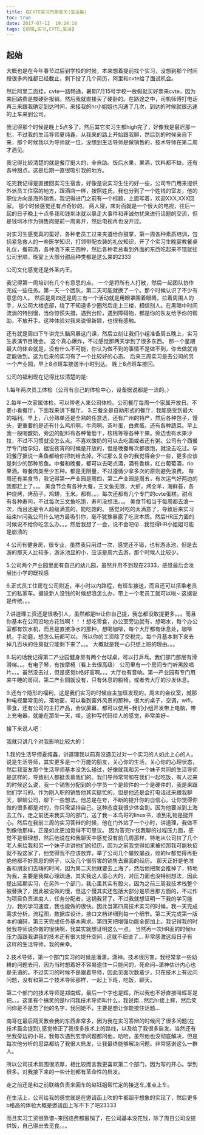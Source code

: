 ```yaml
---
title: 在CVTE实习的那些天(生活篇)
toc: true
date: 2017-07-12  19:24:10
tags: [前端,实习,CVTE,生活]
---
```


## 起始

大概也是在今年春节过后到学校的时候，本来想着提前找个实习，没想到那个时间段很多内推都已经截止，剩下投了几个简历，阿里和cvte给了面试机会。

然后阿里二面挂，cvte一路畅通，暑期7月15号学校一放假就买好票来cvte，因为来回路费是按硬卧报销，然后我就直接买了硬卧的。在路途之中，司机师傅打电话再三来跟我确定到达时间，来接我的hr小姐姐也沟通了几次，到达的时候就很迅速的上车来到公司。

我记得那个时候是晚上5点多了，然后其它实习生都high完了，好像我是最迟那一批，不过我的生活导师夏纯鑫，从我来的路上开始跟我聊，然后到的时候亲自下来，那个时候我以为导师就一位，没想到生活导师是做销售的，技术导师在第二周才遇见。

我记得比较清楚的就是餐厅挺大的，全自助。饭后水果，果酒，饮料都不缺。还有各种甜点。这是后期一直很吸引我的地方。

吃完我记得是直接回实习生宿舍，好像是说实习生住的好一些，公司专门用来提供外派员工住宿的地方，跟酒店一样，按照姓氏，我也分到了一个姓钱的室友，他的职位方向是海外销售。我记得进门之前有一个标题，上面写着，欢迎XXX,XXX回家。
那个时候感觉还有点奇妙的。
两人寝，床对面就是一个很大的电视，往后一起的日子晚上十点多我和钱圳冰就以暴走大事件和非诚勿扰来进行话题的交流，但是钱圳冰作为销售岗提前一周离开，然后电视再也没开过。

对实习生感觉真的蛮好，各种老员工过来夹道给你鼓掌，第一周各种素质培训，包括紧急救人的一些医学知识，打领带配衣装的礼仪知识，开了个实习生晚宴教餐桌礼仪，餐前酒，各种酒下来三四种，然后各种老总看到外面的东西吃起来不错就往公司里顺，晚宴上大部分甜品种类都是这么来的2333

公司文化感觉还是外圣内王。

我记得第一周培训有几个有意思的点。
一个是将所有人打散，然后一起团队协作完成一些任务。第一天一个团队，第二天可能就换了一个。那个时候认识了不少有意思的人。
然后是周四还是周三有一个活动就是用眼罩围着眼睛，拉着周围人的手，从公司大楼底部，绕了不知道多少圈然后走上三楼，相信别人。在黑暗中时间流淌的特别慢，当你惊慌失措，遇到台阶，遇到障碍物，都是你的队友给予你的帮助，不放开手。这种体验对我来说很新颖，也很有感触。

还有就是周四下午讲完头脑风暴这门课，然后立刻让我们小组准备周五晚上，实习生表演节目晚会。
这个真心爆炸，不过感觉那两天学到了很多东西。
那一个星期最大的体会就是，没有什么不可能，你认为做不到的事情不是做不到，你去做就肯定能做到。这为后来的实习有了一个比较好的心态。
后来三周实习是去公司的另一个产业园，早上8点班车接送半小时到达。
晚上8点班车接回。

公司的福利现在记得比较清楚的是:

1.每年两次员工体检（公司有自己的体检中心，设备据说都是一流的。）

2.每年一次家属体检。可以带老人来公司体检。公司餐厅每周一个家属开放日。不要小看餐厅，下面我来讲下餐厅。
3.三餐全是自助形式的餐厅，我能感受到最大的福利。早上，八分熟单还是全熟的任意选，还有广州的特产，然后各种包子，馒头，更重要的是还有什么鸡爪啊，牛肉啊。茶叶蛋，白煮蛋。还有各种蔬菜。早上我一般喝酸奶，旁边的配料有各种葡萄干，核桃等等各种干果。旁边也有水果沙拉，不过不习惯就没怎么点。不喜欢酸奶的可以去吃面或者还有粥。公司有个西餐厅专门给孕妇，据说夜宵的时候是开放的，但是晚餐每次都很饱，就没去吃过。孕妇餐厅据说一条鱼都给你把刺给去掉。不过那么复杂的我觉得会少一些，更多应该是刺少的那种煎鱼。中餐和晚餐，都可以去喝点酒，酒有香槟，红白葡萄酒，rio果酒。每餐肉类至少五种。都是无限量，不过遵循少拿多次的原则避免浪费。
每周还有美食节，我记得第一产业园是周四，第二产业园是周五，有次运气好两边的我都赶上了。。。
美食节会有各种大餐，三文鱼无限，大虾，烤全羊，海鲜荟，各种烧烤，烤茄子，鸡翅，玉米。都有。。。每次还都有几个专门的cvte蛋糕，甜点有各种寿司，不过每次三文鱼吃饱，寿司没想法。。。
美食节相当于每周都去浪一次，而且还是令人超级满意的，能吃饱的。
感觉对吃的太满意了，导致后来实习结束hr问我公司什么地方最吸引你，毫不犹豫暴露了吃货本质。然后HR压力面的时候说不给你吃怎么办。。。然后我想了一会，说不会吧😲...我觉得HR小姐姐可能是崩溃的

4 公司有健身房，很专业，虽然我只用过一次，感觉还不错，也有游泳池，但是去游的那天人比较多，游泳池显的小，应该是周六去游，那个时候人比较少。

5.公司两个产业园里面有自己的幼儿园，虽然并用不到现在2333，感觉最后会发展出小学的既视感

6.正式员工住房在公司附近，半小时以内路程，有班车接送，而且还可以搭乘老员工的私家车。据说新人没钱的时候想浪怎么办，带上一个老员工就可以啦~
这据说是传统。。。

7.讲道理工资还是很吸引人，虽然都是hr让你自己提，我怂都没敢提更多。。。而且你基本在公司没地方花钱啊！！！想吃零食，办公室旁边就有，想喝水，每个办公室都有饮水机，而且是直接净水的那种，想喝咖啡，每个大厅都有休息处，咖啡机，手动磨，想怎么玩都可以。
所以你的工资除了交税完，每个月基本剩下来去掉几百块的住房就只能剩下来了。。。
大概就是我一心只想上班的理由。。。

8.玩的话我记得第二产业园健身房有两个台球桌，可以打乒乓。我们部门那层有滑滑梯。。。有电子琴，有按摩椅（看上去很高级） 公司里有一个房间专门听黑胶唱片。。。虽然没去过，但是感觉b格好高啊。。。大厅也有音响。第一产业园有专门用来午睡的房间，第二产业园就没有，只有休息的躺椅，或者去大厅的沙发休息。

9.还有个隐形的福利，这是我们实习的时候自主加班发现的，周末的会议室，就那种电视里常见的，落地窗，可以看到窗外风景的那种，很大的桌子，空调，wifi，零食，还有公司的主打产品，会议屏幕，都可以使用~我们小组开发带上电脑，带上充电器，就能在那坐一天，哇，这种写代码给人的感觉，非常美好~

接下来说人吧：

我就只讲几个对我影响比较大的：

1.我的生活导师夏纯鑫，讲道理我以前真没遇见过对一个实习的人如此上心的人，说是生活导师，其实更多是一个万能的朋友，关心你的生活，关心你的心理状态，然后我室友那个生活导师基本没怎么碰过，好像就我和另一个妹子共同的生活导师是这样的，导致别人都挺羡慕我们的。我们导师常常和在我们一起吃饭，有人过来的时候这么说，我一个销售分配到的小学员一个是软件的一个是硬件的，我是来跟他们学习的。作为刚入职的销售他其实挺忙的，但是他还是会打电话过来跟我聊天，聊聊公司，聊下一些想法。他总是在夸，不断的提升你的自信心，让你觉得你做的很多都是对的，你只需坚持自己。这种态度我很少体会到。因为他要派到上海去工作，走之前还来我实习的部门，送了我一本鸟哥的linux书，收到礼物是挺开心。然后在我前三周的实习答辩的时候，他在门外站了一个小时，讲道理，我做不到像他那样，正是如此更加觉得不可思议。
因为答完hr找我聊的过程压力面，感觉不是很理想，然后他说在和我聊天中感觉没有前几周那样，特地从公司拉了几个老人来给我和另一个妹子讲讲他们的经历，因为之前我觉得如果被拒那我可能秋招就不投这家了，他觉得我不应该放弃，举了公司几个屡败屡战，败的hr都觉得再拒绝他都不好意思的例子，以及几个很厉害的销售去霸面的经历。
那天正好是他准备和朋友们去嗨的时间，因为第二天他就要去上海了，然后他把聚会推掉了，特地为我，主要是我做心理疏通，其实我这人蛮心大的，对压力面也没特别想法，因此提出延期实习，在另外一个部门，我心里其实有股火，因为之前三周我技术栈整个被替换了，因此被说做的慢，但这个慢其实还包括大部分是项目那方面的，不过作为项目负责进度人，任务分配者，这锅我背了。不过我就想证明一下我的学习能力，我的学习速度，我也能做的很快。因此当第四周技术实习的时候，我一天完成需求分析，流程图，数据库设计，接口文档详细到每一个细节。第二天完成第一版本的编码，第三天完成任务基本需求。第四天把增强功能全部加上。我记得我的时候我导师说你做的很快啊，我其实就想证明这么一点。
当然再一次HR面的时候hr压力面跟我讲我的技术还有很大提升空间...这就不细说了...
非常感激这段日子有这样的生活导师，我的荣幸。

2.技术导师，第一个部门实习的时候是潘潇，潇神。技术很厉害，我经常拿一些幼稚的问题去问，因为当时想着好不容易逮住一只能问的，死命问~潇神估计内心也是无语的。不过实习的时候不是跟着导师，因此见面次数蛮少，只在技术上有过问问题，没有和第二个技术导师那样，一起上下班，吃饭，聊天。

第二个部门的技术导师是郑南辉，最后一个字也是辉，所以我也不好直接叫辉哥是把。。。这里有个搞笑的是hr问我技术导师叫什么，我说南...然后hr接上辉，然后笑问你是不是忘了他的名字，我回她不，主要是想让你能接住话题...

南哥在最后两天教会我的东西非常多，因为我在实习答辩的时候问了很多问题(在技术篇会提到),感觉修正了我很多技术上的路线，以及给了我很多启发。当然还有坐我旁边的小哥，我每次遇到玄学问题都问他，哈哈，虽然他也没彻底解决，但是每次他分析的思路都给了我很大启发，让我最终能够解决问题。非常感谢这么一群人。

所以公司技术氛围很浓厚，相比较而言我更喜欢第二个部门，因为写的开心。学到很多。对我接下来的一些计划都有革命性的启发。

走之前还是和之前联络负责来回车的赵钰姐帮忙定的接送车,准点上车。

在生活上，公司给我的感觉就是在邀请函上吹的牛都超乎想象的实现了，然后更多b格高的体验大概是邀请函上写不下了吧23333

而且实习工资很靠谱~来回路费都报销了，在公司基本没花钱，除了周日公司没提供饭，自己得出去觅食。。。















